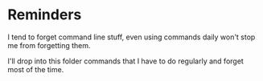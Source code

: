 # Reminders

I tend to forget command line stuff, even using commands daily won't stop me from forgetting them.

I'll drop into this folder commands that I have to do regularly and forget most of the time.